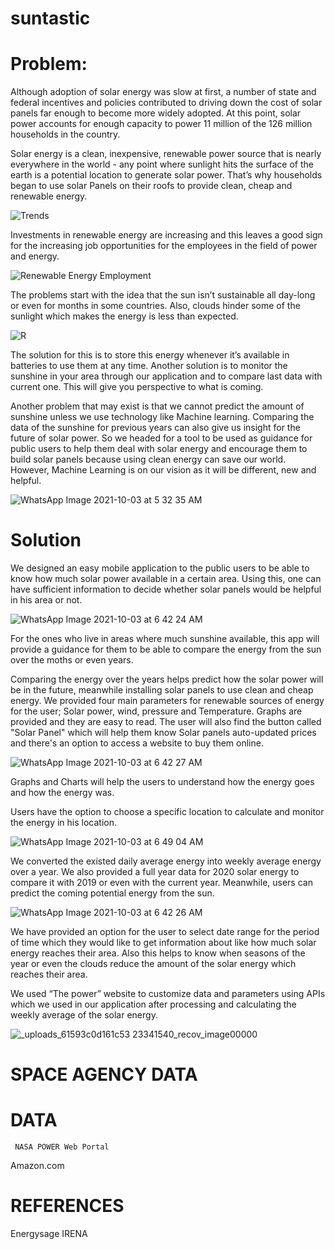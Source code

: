 # suntastic

# Problem:

Although adoption of solar energy was slow at first, a number of state and federal incentives and policies contributed to driving down the cost of solar panels far enough to become more widely adopted. At this point, solar power accounts for enough capacity to power 11 million of the 126 million households in the country.



  Solar energy is a clean, inexpensive, renewable power source that is nearly everywhere in the world - any point where sunlight hits the surface of the earth is a potential location to generate solar power. That’s why households began to use solar Panels on their roofs to provide clean, cheap and renewable energy.

![Trends](https://user-images.githubusercontent.com/88866544/135774076-3a14325a-1a4d-41cc-b8cc-72406555f94b.png)

Investments in renewable energy are increasing and this leaves a good sign for the increasing job opportunities for the employees in the field of power and energy. 


![Renewable Energy Employment](https://user-images.githubusercontent.com/88866544/135774087-213c574d-79f5-4de8-81f1-40122c79b456.png)

The problems start with the idea that the sun isn’t sustainable all day-long or even for months in some countries. Also, clouds hinder some of the sunlight which makes the energy is less than expected.

![R](https://user-images.githubusercontent.com/88866544/135774113-1c778cea-0232-4d06-8844-26a9f48e1439.jpeg)


 The solution for this is to store this energy whenever it’s available in batteries to use them at any time. Another solution is to monitor the sunshine in your area through our application and to compare last data with current one. This will give you perspective to what is coming.

Another problem that may exist is that we cannot predict the amount of sunshine unless we use technology like Machine learning.
 Comparing the data of the sunshine for previous years can also give us insight for the future of solar power. So we headed for a tool to be used as guidance for public users to help them deal with solar energy and encourage them to build solar panels because using clean energy can save our world. 
 However, Machine Learning is on our vision as it will be different, new and helpful.


![WhatsApp Image 2021-10-03 at 5 32 35 AM](https://user-images.githubusercontent.com/88866544/135774148-912079b7-3923-49b8-b725-794d935c20c8.jpeg)

# Solution

We designed an easy mobile application to the public users to be able to know how much solar power available in a certain area. Using this, one can have sufficient information to decide whether solar panels would be helpful in his area or not.

![WhatsApp Image 2021-10-03 at 6 42 24 AM](https://user-images.githubusercontent.com/88866544/135774157-e5e007bc-f2b0-4719-9486-ef4c79e81d64.jpeg)


For the ones who live in areas where much sunshine available, this app will provide a guidance for them to be able to compare the energy from the sun over the moths or even years.

 Comparing the energy over the years helps predict how the solar power will be in the future, meanwhile installing solar panels to use clean and cheap energy.
We provided four main parameters for renewable sources of energy for the user; Solar power, wind, pressure and Temperature.
Graphs are provided and they are easy to read.
The user will also find the button called "Solar Panel" which will help them know Solar panels auto-updated prices and there's an option to access a website to buy them online.


![WhatsApp Image 2021-10-03 at 6 42 27 AM](https://user-images.githubusercontent.com/88866544/135774176-1d014589-0479-44f2-8eee-40882730c9e2.jpeg)


Graphs and Charts will help the users to understand how the energy goes and how the energy was.


  Users have the option to choose a specific location to calculate and monitor the energy in his location.
  

![WhatsApp Image 2021-10-03 at 6 49 04 AM](https://user-images.githubusercontent.com/88866544/135774203-31fd4d5d-1547-47ee-962f-71436466def4.jpeg)


 We converted the existed daily average energy into weekly average energy over a year. We also provided a full year data for 2020 solar energy to compare it with 2019 or even with the current year. Meanwhile, users can predict the coming potential energy from the sun.
 
 
![WhatsApp Image 2021-10-03 at 6 42 26 AM](https://user-images.githubusercontent.com/88866544/135774212-7f13b617-3ae6-4e08-9c7c-fca6baec3fa3.jpeg)


We have provided an option for the user to select date range for the period of time which they would like to get information about like how much solar energy reaches their area. Also this helps to know when seasons of the year or even the clouds reduce the amount of the solar energy which reaches their area.

We used “The power” website to customize data and parameters using APIs which we used in our application after processing and calculating the weekly average of the solar energy.


![_uploads_61593c0d161c53 23341540_recov_image00000](https://user-images.githubusercontent.com/88866544/135774229-ff59622f-f25e-4b19-8678-032f09f04f50.jpg)



# SPACE AGENCY DATA
# DATA

     NASA POWER Web Portal
Amazon.com
# REFERENCES
Energysage
IRENA 



